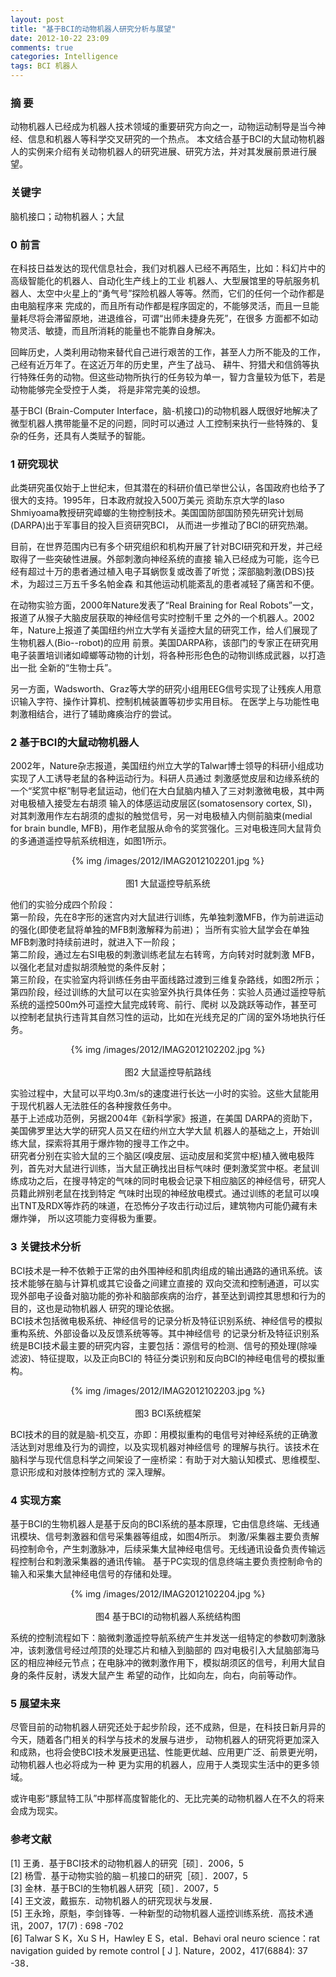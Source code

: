 ```yaml
---
layout: post
title: "基于BCI的动物机器人研究分析与展望"
date: 2012-10-22 23:09
comments: true
categories: Intelligence
tags: BCI 机器人
---
```

<h3>摘  要</h3>
<p>动物机器人已经成为机器人技术领域的重要研究方向之一，动物运动制导是当今神经、信息和机器人等科学交叉研究的一个热点。
本文结合基于BCI的大鼠动物机器人的实例来介绍有关动物机器人的研究进展、研究方法，并对其发展前景进行展望。</p>

<h3>关键字</h3>
<p>脑机接口；动物机器人；大鼠</p>

<h3>0 前言</h3>
<p>在科技日益发达的现代信息社会，我们对机器人已经不再陌生，比如：科幻片中的高级智能化的机器人、自动化生产线上的工业
机器人、大型展馆里的导航服务机器人、太空中火星上的“勇气号”探险机器人等等。然而，它们的任何一个动作都是由电脑程序来
完成的，而且所有动作都是程序固定的，不能够灵活，而且一旦能量耗尽将会滞留原地，进退维谷，可谓“出师未捷身先死”，在很多
方面都不如动物灵活、敏捷，而且所消耗的能量也不能靠自身解决。</p>

<p>回眸历史，人类利用动物来替代自己进行艰苦的工作，甚至人力所不能及的工作，己经有近万年了。在这近万年的历史里，产生了战马、
耕牛、狩猎犬和信鸽等执行特殊任务的动物。但这些动物所执行的任务较为单一，智力含量较为低下，若是动物能够完全受控于人类，
将是非常完美的设想。</p>

<p>基于BCI (Brain-Computer Interface，脑-机接口)的动物机器人既很好地解决了微型机器人携带能量不足的问题，同时可以通过
人工控制来执行一些特殊的、复杂的任务，还具有人类赋予的智能。</p>

<!-- more -->
<h3>1 研究现状</h3>
<p>此类研究虽仅始于上世纪末，但其潜在的科研价值已举世公认，各国政府也给予了很大的支持。1995年，日本政府就投入500万美元
资助东京大学的Iaso Shmiyoama教授研究嶂螂的生物控制技术。美国国防部国防预先研究计划局(DARPA)出于军事目的投入巨资研究BCI，
从而进一步推动了BCI的研究热潮。</p>

<p>目前，在世界范围内已有多个研究组织和机构开展了针对BCI研究和开发，并己经取得了一些突破性进展。外部刺激向神经系统的直接
输入已经成为可能，迄今已经有超过十万的患者通过植入电子耳蜗恢复或改善了听觉；深部脑刺激(DBS)技术，为超过三万五千多名帕金森
和其他运动机能紊乱的患者减轻了痛苦和不便。</p>

<p>在动物实验方面，2000年Nature发表了“Real Braining for Real Robots”一文，报道了从猴子大脑皮层获取的神经信号实时控制千里
之外的一个机器人。2002年，Nature上报道了美国纽约州立大学有关遥控大鼠的研究工作，给人们展现了生物机器人(Bio--robot)的应用
前景。美国DARPA称，该部门的专家正在研究用电子装置培训诸如嶂螂等动物的计划，将各种形形色色的动物训练成武器，以打造出一批
全新的“生物士兵”。</p>

<p>另一方面，Wadsworth、Graz等大学的研究小组用EEG信号实现了让残疾人用意识输入字符、操作计算机、控制机械装置等初步实用目标。
在医学上与功能性电刺激相结合，进行了辅助瘫痪治疗的尝试。</p>

<h3>2 基于BCI的大鼠动物机器人</h3>
<p>2002年，Nature杂志报道，美国纽约州立大学的Talwar博士领导的科研小组成功实现了人工诱导老鼠的各种运动行为。科研人员通过
刺激感觉皮层和边缘系统的一个“奖赏中枢”制导老鼠运动，他们在大白鼠脑内植入了三对刺激微电极，其中两对电极植入接受左右胡须
输入的体感运动皮层区(somatosensory cortex, SI)，对其刺激用作左右胡须的虚拟的触觉信号，另一对电极植入内侧前脑束(medial 
for brain bundle, MFB)，用作老鼠服从命令的奖赏强化。三对电极连同大鼠背负的多通道遥控导航系统相连，如图1所示。</br>
<center>{% img /images/2012/IMAG2012102201.jpg %}</center></br>
<center>图1 大鼠遥控导航系统</center>
</p>

<p>他们的实验分成四个阶段：</br>
第一阶段，先在8字形的迷宫内对大鼠进行训练，先单独刺激MFB，作为前进运动的强化(即使老鼠将单独的MFB刺激解释为前进)；
当所有实验大鼠学会在单独MFB刺激时持续前进时，就进入下一阶段；</br>
第二阶段，通过左右SI电极的刺激训练老鼠左右转弯，方向转对时就刺激 MFB，以强化老鼠对虚拟胡须触觉的条件反射；</br>
第三阶段，在实验室内将训练任务由平面线路过渡到三维复杂路线，如图2所示；</br>
第四阶段，经过训练的大鼠可以在实验室外执行具体任务：实验人员通过遥控导航系统的遥控500m外可遥控大鼠完成转弯、前行、爬树
以及跳跃等动作，甚至可以控制老鼠执行违背其自然习性的运动，比如在光线充足的广阔的室外场地执行任务。</br>
<center>{% img /images/2012/IMAG2012102202.jpg %}</center></br>
<center>图2 大鼠遥控导航路线</center>
</p>

<p>实验过程中，大鼠可以平均0.3m/s的速度进行长达一小时的实验。这些大鼠能用于现代机器人无法胜任的各种搜救任务中。</br>
基于上述成功范例，另据2004年《新科学家》报道，在美国 DARPA的资助下，美国佛罗里达大学的研究人员又在纽约州立大学大鼠
机器人的基础之上，开始训练大鼠，探索将其用于爆炸物的搜寻工作之中。</br>
研究者分别在实验大鼠的三个脑区(嗅皮层、运动皮层和奖赏中枢)植入微电极阵列，首先对大鼠进行训练，当大鼠正确找出目标气味时
便刺激奖赏中枢。老鼠训练成功之后，在搜寻特定的气味的同时电极会记录下相应脑区的神经信号，研究人员籍此辨别老鼠在找到特定
气味时出现的神经放电模式。通过训练的老鼠可以嗅出TNT及RDX等炸药的味道，在恐怖分子攻击行动过后，建筑物内可能仍藏有未爆炸弹，
所以这项能力变得极为重要。
</p>

<h3>3 关键技术分析</h3>
<p>BCI技术是一种不依赖于正常的由外围神经和肌肉组成的输出通路的通讯系统。该技术能够在脑与计算机或其它设备之间建立直接的
双向交流和控制通道，可以实现外部电子设备对脑功能的弥补和脑部疾病的治疗，甚至达到调控其思想和行为的目的，这也是动物机器人
研究的理论依据。</br>
BCI技术包括微电极系统、神经信号的记录分析及特征识别系统、神经信号的模拟重构系统、外部设备以及反馈系统等等。其中神经信号
的记录分析及特征识别系统是BCI技术最主要的研究内容，主要包括：源信号的检测、信号的预处理(除噪滤波)、特征提取，以及正向BCI的
特征分类识别和反向BCI的神经电信号的模拟重构。</br>
<center>{% img /images/2012/IMAG2012102203.jpg %}</center></br>
<center>图3  BCI系统框架</center>
</p>

<p>BCI技术的目的就是脑-机交互，亦即：用模拟重构的电信号对神经系统的正确激活达到对思维及行为的调控，以及实现机器对神经信号
的理解与执行。该技术在脑科学与现代信息科学之间架设了一座桥梁：有助于对大脑认知模式、思维模型、意识形成和对肢体控制方式的
深入理解。</p>

<h3>4 实现方案</h3>
<p>基于BCI的生物机器人是基于反向的BCI系统的基本原理，它由信息终端、无线通讯模块、信号刺激器和信号采集器等组成，如图4所示。
刺激/采集器主要负责解码控制命令，产生刺激脉冲，后续采集大鼠神经电信号。无线通讯设备负责传输远程控制台和刺激采集器的通讯传输。
基于PC实现的信息终端主要负责控制命令的输入和采集大鼠神经电信号的存储和处理。</br>
<center>{% img /images/2012/IMAG2012102204.jpg %}</center></br>
<center>图4 基于BCI的动物机器人系统结构图</center>
</p>

<p>系统的控制流程如下：脑微刺激遥控导航系统产生并发送一组特定的参数叨刺激脉冲，该刺激信号经过颅顶的处理芯片和植入到脑部的
四对电极引入大鼠脑部海马区的相应神经元节点；在电脉冲的微刺激作用下，模拟胡须区的信号，利用大鼠自身的条件反射，诱发大鼠产生
希望的动作，比如向左，向右，向前等动作。</p>

<h3>5 展望未来</h3>
<p>尽管目前的动物机器人研究还处于起步阶段，还不成熟，但是，在科技日新月异的今天，随着各门相关的科学与技术的发展与进步，
动物机器人的研究将更加深入和成熟，也将会使BCI技术发展更迅猛、性能更优越、应用更广泛、前景更光明，动物机器人也必将成为一种
更为实用的机器人，应用于人类现实生活中的更多领域。<p>

<p>或许电影“豚鼠特工队”中那样高度智能化的、无比完美的动物机器人在不久的将来会成为现实。</p>

<h3>参考文献</h3>
<p>
[1] 王勇．基于BCI技术的动物机器人的研究［硕］．2006，5</br>
[2] 杨雪．基于动物实验的脑－机接口的研究［硕］．2007，5</br>
[3] 金林．基于BCI的生物机器人研究［硕］．2007，5</br>
[4] 王文波，戴振东．动物机器人的研究现状与发展．</br>
[5] 王永玲，原魁，李剑锋等．一种新型的动物机器人遥控训练系统．高技术通讯，2007，17(7) : 698 -702</br>
[6] Talwar S K，Xu S H，Hawley E S，etal．Behavi oral neuro science：rat navigation guided by remote control [ J ]. Nature，2002，417(6884): 37 -38．
</p>


